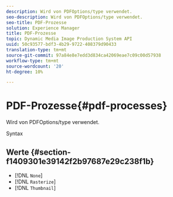 ```yaml
---
description: Wird von PDFOptions/type verwendet.
seo-description: Wird von PDFOptions/type verwendet.
seo-title: PDF-Prozesse
solution: Experience Manager
title: PDF-Prozesse
topic: Dynamic Media Image Production System API
uuid: 50c93577-bdf3-4b29-9722-408379d90433
translation-type: tm+mt
source-git-commit: 97a84e8e7edd3d834ca42069eae7c09c00d57938
workflow-type: tm+mt
source-wordcount: '20'
ht-degree: 10%

---
```



# PDF-Prozesse{#pdf-processes}

Wird von PDFOptions/type verwendet.

Syntax

## Werte {#section-f1409301e39142f2b97687e29c238f1b}

* [!DNL `None`]
* [!DNL `Rasterize`]
* [!DNL `Thumbnail`]

